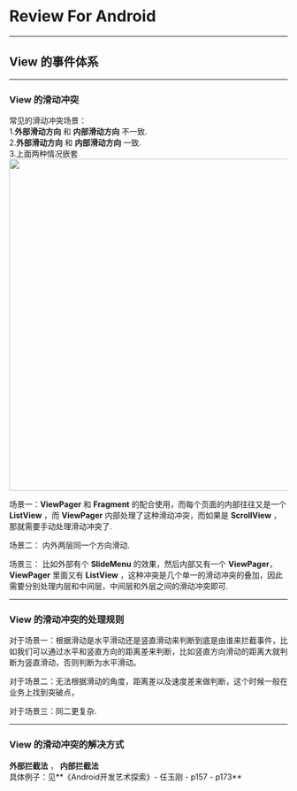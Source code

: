 # Review For Android
***
## View 的事件体系
***
### View 的滑动冲突   

常见的滑动冲突场景：  
1.**外部滑动方向** 和 **内部滑动方向** 不一致.  
2.**外部滑动方向** 和 **内部滑动方向** 一致.  
3.上面两种情况嵌套   
<img src = "https://raw.githubusercontent.com/Jiervs/RepsitoryResource/master/Dwelling-in-the-past/confict_of_view.png" width = 600 />  

场景一：**ViewPager** 和 **Fragment** 的配合使用，而每个页面的内部往往又是一个 **ListView** ，而 **ViewPager** 内部处理了这种滑动冲突，而如果是 **ScrollView** ，那就需要手动处理滑动冲突了.  

场景二： 内外两层同一个方向滑动.

场景三： 比如外部有个 **SlideMenu** 的效果，然后内部又有一个 **ViewPager**，**ViewPager** 里面又有 **ListView** ，这种冲突是几个单一的滑动冲突的叠加，因此需要分别处理内层和中间层，中间层和外层之间的滑动冲突即可.  

***
### View 的滑动冲突的处理规则  

对于场景一：根据滑动是水平滑动还是竖直滑动来判断到底是由谁来拦截事件，比如我们可以通过水平和竖直方向的距离差来判断，比如竖直方向滑动的距离大就判断为竖直滑动，否则判断为水平滑动。

对于场景二：无法根据滑动的角度，距离差以及速度差来做判断，这个时候一般在业务上找到突破点，

对于场景三：同二更复杂.  

***
### View 的滑动冲突的解决方式 
**外部拦截法** ， **内部拦截法**  
具体例子：见**《Android开发艺术探索》- 任玉刚 - p157 - p173**  
